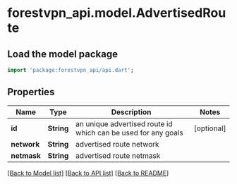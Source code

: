 # forestvpn_api.model.AdvertisedRoute

## Load the model package
```dart
import 'package:forestvpn_api/api.dart';
```

## Properties
Name | Type | Description | Notes
------------ | ------------- | ------------- | -------------
**id** | **String** | an unique advertised route id which can be used for any goals | [optional] 
**network** | **String** | advertised route network | 
**netmask** | **String** | advertised route netmask | 

[[Back to Model list]](../README.md#documentation-for-models) [[Back to API list]](../README.md#documentation-for-api-endpoints) [[Back to README]](../README.md)


